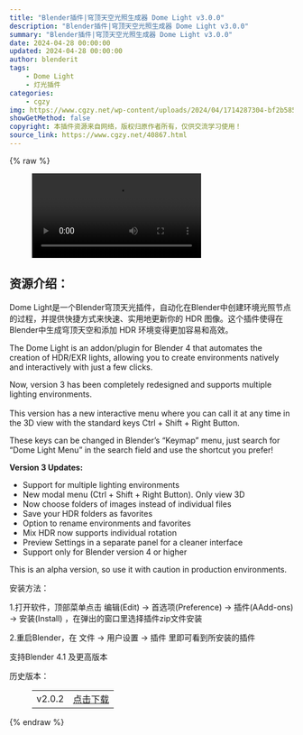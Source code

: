 ```yaml
---
title: "Blender插件|穹顶天空光照生成器 Dome Light v3.0.0"
description: "Blender插件|穹顶天空光照生成器 Dome Light v3.0.0"
summary: "Blender插件|穹顶天空光照生成器 Dome Light v3.0.0"
date: 2024-04-28 00:00:00
updated: 2024-04-28 00:00:00
author: blenderit
tags: 
    - Dome Light
    - 灯光插件
categories:
    - cgzy
img: https://www.cgzy.net/wp-content/uploads/2024/04/1714287304-bf2b585aaeb7a04.webp
showGetMethod: false
copyright: 本插件资源来自网络，版权归原作者所有，仅供交流学习使用！
source_link: https://www.cgzy.net/40867.html
---
```


{% raw %}
<figure class="wp-block-video aligncenter"><video controls src="http://cloud.video.taobao.com/play/u/null/p/1/e/6/t/1/460399323911.mp4"></video></figure><div class="wp-block-pandastudio-title"><div class="title_style_01"><h2 id="h2-0">资源介绍：</h2></div></div><p class="is-style-text-indent-2em">Dome Light是一个Blender穹顶天光插件，自动化在Blender中创建环境光照节点的过程，并提供快捷方式来快速、实用地更新你的 HDR 图像。这个插件使得在Blender中生成穹顶天空和添加 HDR 环境变得更加容易和高效。</p><p>The Dome Light is an addon/plugin for Blender 4 that automates the creation of HDR/EXR lights, allowing you to create environments natively and interactively with just a few clicks.</p><p>Now, version 3 has been completely redesigned and supports multiple lighting environments.<br><br>This version has a new interactive menu where you can call it at any time in the 3D view with the standard keys Ctrl + Shift + Right Button.</p><p>These keys can be changed in Blender’s “Keymap” menu, just search for “Dome Light Menu” in the search field and use the shortcut you prefer!</p><p><strong>Version 3 Updates:</strong></p><ul>
<li>Support for multiple lighting environments</li>



<li>New modal menu (Ctrl + Shift + Right Button). Only view 3D</li>



<li>Now choose folders of images instead of individual files</li>



<li>Save your HDR folders as favorites</li>



<li>Option to rename environments and favorites</li>



<li>Mix HDR now supports individual rotation</li>



<li>Preview Settings in a separate panel for a cleaner interface</li>



<li>Support only for Blender version 4 or higher</li>
</ul><p>This is an alpha version, so use it with caution in production environments.</p><div class="wp-block-pandastudio-title"><div class="title_style_01"><p>安装方法：</p></div></div><p>1.打开软件，顶部菜单点击 编辑(Edit) → 首选项(Preference) → 插件(AAdd-ons) → 安装(Install) ，在弹出的窗口里选择插件zip文件安装</p><p>2.重启Blender，在 文件 → 用户设置 → 插件 里即可看到所安装的插件</p><div class="wp-block-pandastudio-tips"><div class="tip success "><p>支持Blender 4.1 及更高版本</p>
</div></div><div class="wp-block-pandastudio-title"><div class="title_style_01"><p>历史版本：</p></div></div><figure class="wp-block-table has-medium-font-size"><table><tbody><tr><td>v2.0.2</td><td><a href="https://www.cgzy.net/go?_=de5d6521dfaHR0cHM6Ly9wYW4uYmFpZHUuY29tL3MvMXF6SnRIbk9HZkhkTm14TFpOQTJpc3c%2FcHdkPTAwMjY%3D" target="_blank">点击下载</a></td></tr></tbody></table></figure>
<div style="display: none">cgzy</div>
{% endraw %}